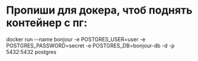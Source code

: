 # Пропиши для докера, чтоб поднять контейнер с пг:
docker run --name bonjour -e POSTGRES_USER=user -e POSTGRES_PASSWORD=secret -e POSTGRES_DB=bonjour-db -d -p 5432:5432 postgres

